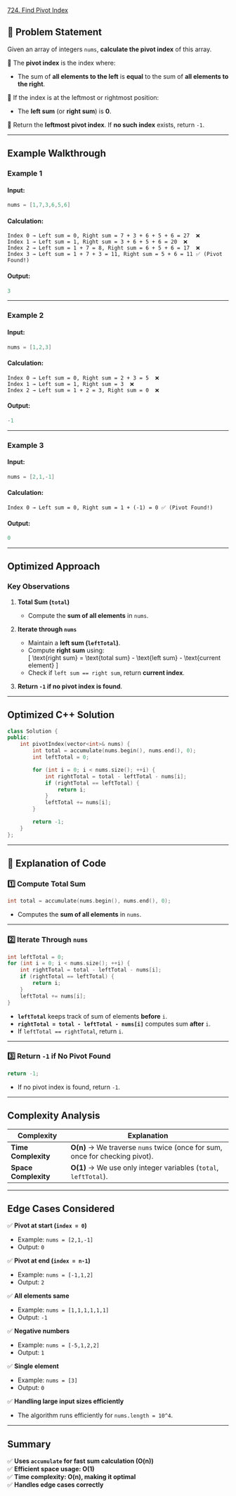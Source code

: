 [724. Find Pivot Index](https://leetcode.com/problems/find-pivot-index/description/?envType=study-plan-v2&envId=leetcode-75)

## **📌 Problem Statement**
Given an array of integers `nums`, **calculate the pivot index** of this array.

🔹 The **pivot index** is the index where:  
- The sum of **all elements to the left** is **equal** to the sum of **all elements to the right**.

🔹 If the index is at the leftmost or rightmost position:
- The **left sum** (or **right sum**) is **0**.

🔹 Return the **leftmost pivot index**. If **no such index** exists, return `-1`.

---

## **Example Walkthrough**
### **Example 1**
#### **Input:**  
```cpp
nums = [1,7,3,6,5,6]
```
#### **Calculation:**
```
Index 0 → Left sum = 0, Right sum = 7 + 3 + 6 + 5 + 6 = 27  ❌
Index 1 → Left sum = 1, Right sum = 3 + 6 + 5 + 6 = 20  ❌
Index 2 → Left sum = 1 + 7 = 8, Right sum = 6 + 5 + 6 = 17  ❌
Index 3 → Left sum = 1 + 7 + 3 = 11, Right sum = 5 + 6 = 11 ✅ (Pivot Found!)
```
#### **Output:**  
```cpp
3
```

---

### **Example 2**
#### **Input:**  
```cpp
nums = [1,2,3]
```
#### **Calculation:**
```
Index 0 → Left sum = 0, Right sum = 2 + 3 = 5  ❌
Index 1 → Left sum = 1, Right sum = 3  ❌
Index 2 → Left sum = 1 + 2 = 3, Right sum = 0  ❌
```
#### **Output:**  
```cpp
-1
```
---
### **Example 3**
#### **Input:**  
```cpp
nums = [2,1,-1]
```
#### **Calculation:**
```
Index 0 → Left sum = 0, Right sum = 1 + (-1) = 0 ✅ (Pivot Found!)
```
#### **Output:**  
```cpp
0
```

---

## **Optimized Approach**
### **Key Observations**
1. **Total Sum (`total`)**  
   - Compute the **sum of all elements** in `nums`.

2. **Iterate through `nums`**  
   - Maintain a **left sum (`leftTotal`)**.
   - Compute **right sum** using:  
     \[
     \text{right sum} = \text{total sum} - \text{left sum} - \text{current element}
     \]
   - Check if `left sum == right sum`, return **current index**.

3. **Return `-1` if no pivot index is found**.

---

## **Optimized C++ Solution**
```cpp
class Solution {
public:
    int pivotIndex(vector<int>& nums) {
        int total = accumulate(nums.begin(), nums.end(), 0);
        int leftTotal = 0;

        for (int i = 0; i < nums.size(); ++i) {
            int rightTotal = total - leftTotal - nums[i];
            if (rightTotal == leftTotal) {
                return i;
            }
            leftTotal += nums[i];
        }

        return -1;        
    }
};
```

---

## **🔹 Explanation of Code**
### **1️⃣ Compute Total Sum**
```cpp
int total = accumulate(nums.begin(), nums.end(), 0);
```
- Computes the **sum of all elements** in `nums`.

---

### **2️⃣ Iterate Through `nums`**
```cpp
int leftTotal = 0;
for (int i = 0; i < nums.size(); ++i) {
    int rightTotal = total - leftTotal - nums[i];
    if (rightTotal == leftTotal) {
        return i;
    }
    leftTotal += nums[i];
}
```
- **`leftTotal`** keeps track of sum of elements **before** `i`.
- **`rightTotal = total - leftTotal - nums[i]`** computes sum **after** `i`.
- If `leftTotal == rightTotal`, return `i`.

---

### **3️⃣ Return `-1` if No Pivot Found**
```cpp
return -1;
```
- If no pivot index is found, return `-1`.

---

## **Complexity Analysis**
| Complexity | Explanation |
|------------|------------|
| **Time Complexity** | **O(n)** → We traverse `nums` twice (once for sum, once for checking pivot). |
| **Space Complexity** | **O(1)** → We use only integer variables (`total`, `leftTotal`). |

---

## **Edge Cases Considered**
✅ **Pivot at start (`index = 0`)**  
   - Example: `nums = [2,1,-1]`  
   - Output: `0`

✅ **Pivot at end (`index = n-1`)**  
   - Example: `nums = [-1,1,2]`  
   - Output: `2`

✅ **All elements same**  
   - Example: `nums = [1,1,1,1,1,1]`  
   - Output: `-1`

✅ **Negative numbers**  
   - Example: `nums = [-5,1,2,2]`  
   - Output: `1`

✅ **Single element**  
   - Example: `nums = [3]`  
   - Output: `0`

✅ **Handling large input sizes efficiently**  
   - The algorithm runs efficiently for `nums.length = 10^4`.

---

## **Summary**
✅ **Uses `accumulate` for fast sum calculation (O(n))**  
✅ **Efficient space usage: O(1)**  
✅ **Time complexity: O(n), making it optimal**  
✅ **Handles edge cases correctly**  


